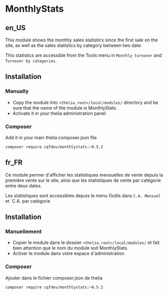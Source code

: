 # MonthlyStats

## en_US

This module shows the monthly sales statistics since the first sale on the 
site, as well as the sales statistics by category between two date. 

This statistics are accessible from the Tools menu in `Monthly turnover` and `Turnover by categories`.

## Installation

### Manually

* Copy the module into ```<thelia_root>/local/modules/``` directory and be sure that the name of the module is MonthlyStats.
* Activate it in your thelia administration panel

### Composer

Add it in your main thelia composer.json file

```
composer require cqfdev/monthlystats:~0.5.2
```

## fr_FR

Ce module permer d'afficher les statistiques mensuelles de vente depuis la 
première vente sur le site, ainsi que les statistiques de vente par catégorie 
entre deux dates.

Les statistiques sont accessibles depuis le menu Outils dans `C.A. Mensuel` et `C.A. par catégorie

## Installation

### Manuellement

* Copier le module dans le dossier ```<thelia_root>/local/modules/``` et fait bien attention que le nom du module soit MonthlyStats.
* Activer le module dans votre espace d'administration

### Composer

Ajouter dans le fichier composer.json de thelia

```
composer require cqfdev/monthlystats:~0.5.2
```



